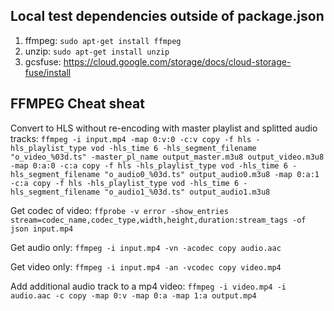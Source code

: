 ## Local test dependencies outside of package.json

1. ffmpeg: `sudo apt-get install ffmpeg`
1. unzip: `sudo apt-get install unzip`
1. gcsfuse: https://cloud.google.com/storage/docs/cloud-storage-fuse/install

## FFMPEG Cheat sheat

Convert to HLS without re-encoding with master playlist and splitted audio tracks: `ffmpeg -i input.mp4 -map 0:v:0 -c:v copy -f hls -hls_playlist_type vod -hls_time 6 -hls_segment_filename "o_video_%03d.ts" -master_pl_name output_master.m3u8 output_video.m3u8 -map 0:a:0 -c:a copy -f hls -hls_playlist_type vod -hls_time 6 -hls_segment_filename "o_audio0_%03d.ts" output_audio0.m3u8 -map 0:a:1 -c:a copy -f hls -hls_playlist_type vod -hls_time 6 -hls_segment_filename "o_audio1_%03d.ts" output_audio1.m3u8`

Get codec of video: `ffprobe -v error -show_entries stream=codec_name,codec_type,width,height,duration:stream_tags -of json input.mp4`

Get audio only: `ffmpeg -i input.mp4 -vn -acodec copy audio.aac`

Get video only: `ffmpeg -i input.mp4 -an -vcodec copy video.mp4`

Add additional audio track to a mp4 video: `ffmpeg -i video.mp4 -i audio.aac -c copy -map 0:v -map 0:a -map 1:a output.mp4`
